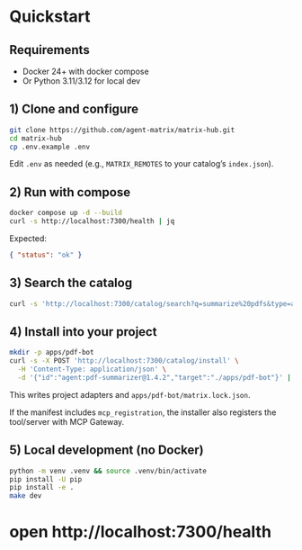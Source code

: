 # Quickstart

## Requirements
- Docker 24+ with docker compose
- Or Python 3.11/3.12 for local dev

## 1) Clone and configure

```bash
git clone https://github.com/agent-matrix/matrix-hub.git
cd matrix-hub
cp .env.example .env
```
Edit `.env` as needed (e.g., `MATRIX_REMOTES` to your catalog’s `index.json`).

## 2) Run with compose
```bash
docker compose up -d --build
curl -s http://localhost:7300/health | jq
```
Expected:

```json
{ "status": "ok" }
```

## 3) Search the catalog
```bash
curl -s 'http://localhost:7300/catalog/search?q=summarize%20pdfs&type=agent&capabilities=pdf,summarize' | jq
```

## 4) Install into your project
```bash
mkdir -p apps/pdf-bot
curl -s -X POST 'http://localhost:7300/catalog/install' \
  -H 'Content-Type: application/json' \
  -d '{"id":"agent:pdf-summarizer@1.4.2","target":"./apps/pdf-bot"}' | jq
```
This writes project adapters and `apps/pdf-bot/matrix.lock.json`.

If the manifest includes `mcp_registration`, the installer also registers the tool/server with MCP Gateway.

## 5) Local development (no Docker)
```bash
python -m venv .venv && source .venv/bin/activate
pip install -U pip
pip install -e .
make dev
```
# open http://localhost:7300/health
